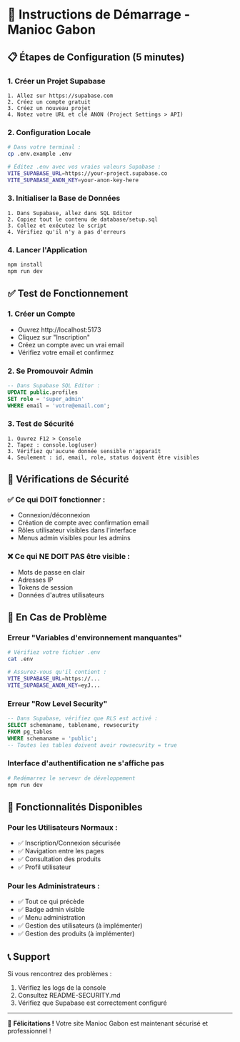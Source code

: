 # 🚀 Instructions de Démarrage - Manioc Gabon

## 📋 **Étapes de Configuration (5 minutes)**

### 1. **Créer un Projet Supabase**
```
1. Allez sur https://supabase.com
2. Créez un compte gratuit
3. Créez un nouveau projet
4. Notez votre URL et clé ANON (Project Settings > API)
```

### 2. **Configuration Locale**
```bash
# Dans votre terminal :
cp .env.example .env

# Éditez .env avec vos vraies valeurs Supabase :
VITE_SUPABASE_URL=https://your-project.supabase.co
VITE_SUPABASE_ANON_KEY=your-anon-key-here
```

### 3. **Initialiser la Base de Données**
```
1. Dans Supabase, allez dans SQL Editor
2. Copiez tout le contenu de database/setup.sql
3. Collez et exécutez le script
4. Vérifiez qu'il n'y a pas d'erreurs
```

### 4. **Lancer l'Application**
```bash
npm install
npm run dev
```

## ✅ **Test de Fonctionnement**

### 1. **Créer un Compte**
- Ouvrez http://localhost:5173
- Cliquez sur "Inscription" 
- Créez un compte avec un vrai email
- Vérifiez votre email et confirmez

### 2. **Se Promouvoir Admin**
```sql
-- Dans Supabase SQL Editor :
UPDATE public.profiles 
SET role = 'super_admin' 
WHERE email = 'votre@email.com';
```

### 3. **Test de Sécurité**
```
1. Ouvrez F12 > Console
2. Tapez : console.log(user)
3. Vérifiez qu'aucune donnée sensible n'apparaît
4. Seulement : id, email, role, status doivent être visibles
```

## 🔐 **Vérifications de Sécurité**

### ✅ **Ce qui DOIT fonctionner :**
- Connexion/déconnexion
- Création de compte avec confirmation email
- Rôles utilisateur visibles dans l'interface
- Menus admin visibles pour les admins

### ❌ **Ce qui NE DOIT PAS être visible :**
- Mots de passe en clair
- Adresses IP
- Tokens de session
- Données d'autres utilisateurs

## 🚨 **En Cas de Problème**

### Erreur "Variables d'environnement manquantes"
```bash
# Vérifiez votre fichier .env
cat .env

# Assurez-vous qu'il contient :
VITE_SUPABASE_URL=https://...
VITE_SUPABASE_ANON_KEY=eyJ...
```

### Erreur "Row Level Security"
```sql
-- Dans Supabase, vérifiez que RLS est activé :
SELECT schemaname, tablename, rowsecurity 
FROM pg_tables 
WHERE schemaname = 'public';
-- Toutes les tables doivent avoir rowsecurity = true
```

### Interface d'authentification ne s'affiche pas
```bash
# Redémarrez le serveur de développement
npm run dev
```

## 🎯 **Fonctionnalités Disponibles**

### Pour les Utilisateurs Normaux :
- ✅ Inscription/Connexion sécurisée
- ✅ Navigation entre les pages
- ✅ Consultation des produits
- ✅ Profil utilisateur

### Pour les Administrateurs :
- ✅ Tout ce qui précède
- ✅ Badge admin visible
- ✅ Menu administration
- ✅ Gestion des utilisateurs (à implémenter)
- ✅ Gestion des produits (à implémenter)

## 📞 **Support**

Si vous rencontrez des problèmes :
1. Vérifiez les logs de la console
2. Consultez README-SECURITY.md
3. Vérifiez que Supabase est correctement configuré

---
🎉 **Félicitations !** Votre site Manioc Gabon est maintenant sécurisé et professionnel !

